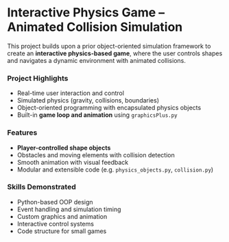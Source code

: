 # Interactive Physics Game – Animated Collision Simulation

This project builds upon a prior object-oriented simulation framework to create an **interactive physics-based game**, where the user controls shapes and navigates a dynamic environment with animated collisions.

### Project Highlights
- Real-time user interaction and control
- Simulated physics (gravity, collisions, boundaries)
- Object-oriented programming with encapsulated physics objects
- Built-in **game loop and animation** using `graphicsPlus.py`

### Features
- **Player-controlled shape objects**
- Obstacles and moving elements with collision detection
- Smooth animation with visual feedback
- Modular and extensible code (e.g. `physics_objects.py`, `collision.py`)

### Skills Demonstrated
- Python-based OOP design
- Event handling and simulation timing
- Custom graphics and animation
- Interactive control systems
- Code structure for small games
